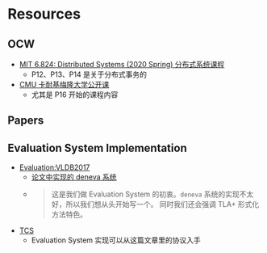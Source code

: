 # Resources

## OCW
- [MIT 6.824: Distributed Systems (2020 Spring) 分布式系统课程](https://www.bilibili.com/video/BV1vt4y1k7vw?p=2&share_source=copy_web)
  - P12、P13、P14 是关于分布式事务的
- [CMU 卡耐基梅隆大学公开课](https://www.bilibili.com/video/BV1rN411f7Ef?share_source=copy_web)
  - 尤其是 P16 开始的课程内容

## Papers

## Evaluation System Implementation
- [Evaluation:VLDB2017](https://www.vldb.org/pvldb/vol10/p553-harding.pdf)
  - [论文中实现的 deneva 系统](https://github.com/mitdbg/deneva)
  - > 这是我们做 Evaluation System 的初衷。`deneva` 系统的实现不太好，所以我们想从头开始写一个。
  同时我们还会强调 TLA+ 形式化方法特色。
- [TCS](https://software.imdea.org/~gotsman/papers/commit-dc.pdf)
  - Evaluation System 实现可以从这篇文章里的协议入手
